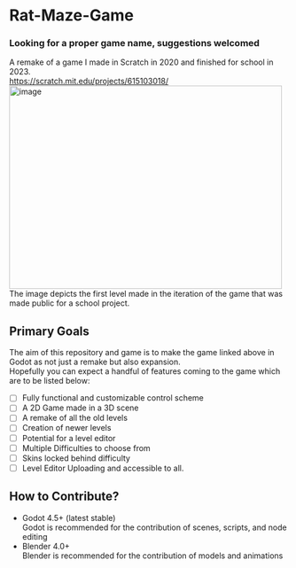 # Rat-Maze-Game
### Looking for a proper game name, suggestions welcomed
A remake of a game I made in Scratch in 2020 and finished for school in 2023. <br>
https://scratch.mit.edu/projects/615103018/ <br>
<img width="492" height="367" alt="image" src="https://github.com/user-attachments/assets/dbfbd54b-df31-4a84-9d51-186aafc4c250" />
<br>
The image depicts the first level made in the iteration of the game that was made public for a school project.
## Primary Goals
The aim of this repository and game is to make the game linked above in Godot as not just a remake but also expansion.<br>
Hopefully you can expect a handful of features coming to the game which are to be listed below: <br>
- [ ] Fully functional and customizable control scheme
- [ ] A 2D Game made in a 3D scene
- [ ] A remake of all the old levels
- [ ] Creation of newer levels
- [ ] Potential for a level editor
- [ ] Multiple Difficulties to choose from
- [ ] Skins locked behind difficulty
- [ ] Level Editor Uploading and accessible to all.
## How to Contribute?
- Godot 4.5+ (latest stable) <br>
    Godot is recommended for the contribution of scenes, scripts, and node editing
- Blender 4.0+ <br>
    Blender is recommended for the contribution of models and animations 
